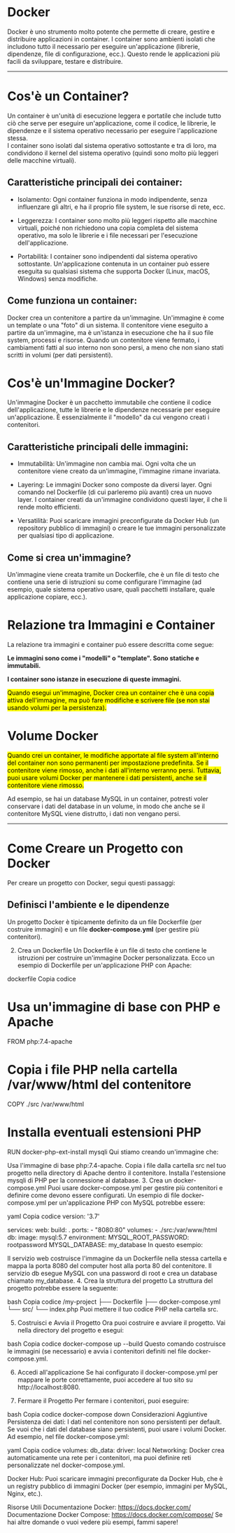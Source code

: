 # Docker

Docker è uno strumento molto potente che permette di creare, gestire e distribuire applicazioni in container. I container sono ambienti isolati che includono tutto il necessario per eseguire un'applicazione (librerie, dipendenze, file di configurazione, ecc.). Questo rende le applicazioni più facili da sviluppare, testare e distribuire.

---

# Cos'è un Container?

Un container è un'unità di esecuzione leggera e portatile che include tutto ciò che serve per eseguire un'applicazione, come il codice, le librerie, le dipendenze e il sistema operativo necessario per eseguire l'applicazione stessa. <br/>
I container sono isolati dal sistema operativo sottostante e tra di loro, ma condividono il kernel del sistema operativo (quindi sono molto più leggeri delle macchine virtuali).

## Caratteristiche principali dei container:

- Isolamento: Ogni container funziona in modo indipendente, senza influenzare gli altri, e ha il proprio file system, le sue risorse di rete, ecc.

- Leggerezza: I container sono molto più leggeri rispetto alle macchine virtuali, poiché non richiedono una copia completa del sistema operativo, ma solo le librerie e i file necessari per l'esecuzione dell'applicazione.

- Portabilità: I container sono indipendenti dal sistema operativo sottostante. Un'applicazione contenuta in un container può essere eseguita su qualsiasi sistema che supporta Docker (Linux, macOS, Windows) senza modifiche.

## Come funziona un container:

Docker crea un contenitore a partire da un'immagine. Un'immagine è come un template o una "foto" di un sistema.
Il contenitore viene eseguito a partire da un'immagine, ma è un'istanza in esecuzione che ha il suo file system, processi e risorse.
Quando un contenitore viene fermato, i cambiamenti fatti al suo interno non sono persi, a meno che non siano stati scritti in volumi (per dati persistenti).


# Cos'è un'Immagine Docker?

Un'immagine Docker è un pacchetto immutabile che contiene il codice dell'applicazione, tutte le librerie e le dipendenze necessarie per eseguire un'applicazione. È essenzialmente il "modello" da cui vengono creati i contenitori.

## Caratteristiche principali delle immagini:

- Immutabilità: Un'immagine non cambia mai. Ogni volta che un contenitore viene creato da un'immagine, l'immagine rimane invariata.

- Layering: Le immagini Docker sono composte da diversi layer. Ogni comando nel Dockerfile (di cui parleremo più avanti) crea un nuovo layer. I container creati da un'immagine condividono questi layer, il che li rende molto efficienti.

- Versatilità: Puoi scaricare immagini preconfigurate da Docker Hub (un repository pubblico di immagini) o creare le tue immagini personalizzate per qualsiasi tipo di applicazione.

## Come si crea un'immagine?

Un'immagine viene creata tramite un Dockerfile, che è un file di testo che contiene una serie di istruzioni su come configurare l'immagine (ad esempio, quale sistema operativo usare, quali pacchetti installare, quale applicazione copiare, ecc.).


# Relazione tra Immagini e Container
La relazione tra immagini e container può essere descritta come segue:

**Le immagini sono come i "modelli" o "template". Sono statiche e immutabili.** <br/>

**I container sono istanze in esecuzione di queste immagini.**<br/>

 <mark>Quando esegui un'immagine, Docker crea un container che è una copia attiva dell'immagine, ma può fare modifiche e scrivere file (se non stai usando volumi per la persistenza). </mark>

# Volume Docker

<mark>Quando crei un container, le modifiche apportate al file system all'interno del container non sono permanenti per impostazione predefinita. Se il contenitore viene rimosso, anche i dati all'interno verranno persi. Tuttavia, puoi usare volumi Docker per mantenere i dati persistenti, anche se il contenitore viene rimosso.</mark>

Ad esempio, se hai un database MySQL in un container, potresti voler conservare i dati del database in un volume, in modo che anche se il contenitore MySQL viene distrutto, i dati non vengano persi.

---

# Come Creare un Progetto con Docker
Per creare un progetto con Docker, segui questi passaggi:

##  Definisci l'ambiente e le dipendenze
Un progetto Docker è tipicamente definito da un file Dockerfile (per costruire immagini) e un file **docker-compose.yml** (per gestire più contenitori).

2. Crea un Dockerfile
Un Dockerfile è un file di testo che contiene le istruzioni per costruire un'immagine Docker personalizzata. Ecco un esempio di Dockerfile per un'applicazione PHP con Apache:

dockerfile
Copia codice
# Usa un'immagine di base con PHP e Apache
FROM php:7.4-apache

# Copia i file PHP nella cartella /var/www/html del contenitore
COPY ./src /var/www/html

# Installa eventuali estensioni PHP
RUN docker-php-ext-install mysqli
Qui stiamo creando un'immagine che:

Usa l'immagine di base php:7.4-apache.
Copia i file dalla cartella src nel tuo progetto nella directory di Apache dentro il contenitore.
Installa l'estensione mysqli di PHP per la connessione al database.
3. Crea un docker-compose.yml
Puoi usare docker-compose.yml per gestire più contenitori e definire come devono essere configurati. Un esempio di file docker-compose.yml per un'applicazione PHP con MySQL potrebbe essere:

yaml
Copia codice
version: '3.7'

services:
  web:
    build: .
    ports:
      - "8080:80"
    volumes:
      - ./src:/var/www/html
  db:
    image: mysql:5.7
    environment:
      MYSQL_ROOT_PASSWORD: rootpassword
      MYSQL_DATABASE: my_database
In questo esempio:

Il servizio web costruisce l'immagine da un Dockerfile nella stessa cartella e mappa la porta 8080 del computer host alla porta 80 del contenitore.
Il servizio db esegue MySQL con una password di root e crea un database chiamato my_database.
4. Crea la struttura del progetto
La struttura del progetto potrebbe essere la seguente:

bash
Copia codice
/my-project
  ├── Dockerfile
  ├── docker-compose.yml
  └── src/
      └── index.php
Puoi mettere il tuo codice PHP nella cartella src.

5. Costruisci e Avvia il Progetto
Ora puoi costruire e avviare il progetto. Vai nella directory del progetto e esegui:

bash
Copia codice
docker-compose up --build
Questo comando costruisce le immagini (se necessario) e avvia i contenitori definiti nel file docker-compose.yml.

6. Accedi all'applicazione
Se hai configurato il docker-compose.yml per mappare le porte correttamente, puoi accedere al tuo sito su http://localhost:8080.

7. Fermare il Progetto
Per fermare i contenitori, puoi eseguire:

bash
Copia codice
docker-compose down
Considerazioni Aggiuntive
Persistenza dei dati: I dati nel contenitore non sono persistenti per default. Se vuoi che i dati del database siano persistenti, puoi usare i volumi Docker. Ad esempio, nel file docker-compose.yml:

yaml
Copia codice
volumes:
  db_data:
    driver: local
Networking: Docker crea automaticamente una rete per i contenitori, ma puoi definire reti personalizzate nel docker-compose.yml.

Docker Hub: Puoi scaricare immagini preconfigurate da Docker Hub, che è un registry pubblico di immagini Docker (per esempio, immagini per MySQL, Nginx, etc.).

Risorse Utili
Documentazione Docker: https://docs.docker.com/
Documentazione Docker Compose: https://docs.docker.com/compose/
Se hai altre domande o vuoi vedere più esempi, fammi sapere!